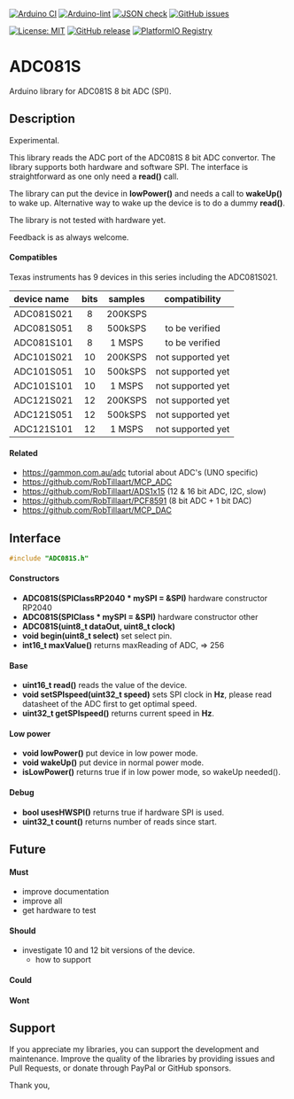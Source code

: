 
[![Arduino CI](https://github.com/RobTillaart/ADC081S/workflows/Arduino%20CI/badge.svg)](https://github.com/marketplace/actions/arduino_ci)
[![Arduino-lint](https://github.com/RobTillaart/ADC081S/actions/workflows/arduino-lint.yml/badge.svg)](https://github.com/RobTillaart/ADC081S/actions/workflows/arduino-lint.yml)
[![JSON check](https://github.com/RobTillaart/ADC081S/actions/workflows/jsoncheck.yml/badge.svg)](https://github.com/RobTillaart/ADC081S/actions/workflows/jsoncheck.yml)
[![GitHub issues](https://img.shields.io/github/issues/RobTillaart/ADC081S.svg)](https://github.com/RobTillaart/ADC081S/issues)

[![License: MIT](https://img.shields.io/badge/license-MIT-green.svg)](https://github.com/RobTillaart/ADC081S/blob/master/LICENSE)
[![GitHub release](https://img.shields.io/github/release/RobTillaart/ADC081S.svg?maxAge=3600)](https://github.com/RobTillaart/ADC081S/releases)
[![PlatformIO Registry](https://badges.registry.platformio.org/packages/robtillaart/library/ADC081S.svg)](https://registry.platformio.org/libraries/robtillaart/ADC081S)


# ADC081S

Arduino library for ADC081S 8 bit ADC (SPI).


## Description

Experimental.

This library reads the ADC port of the ADC081S 8 bit ADC convertor.
The library supports both hardware and software SPI.
The interface is straightforward as one only need a **read()** call.

The library can put the device in **lowPower()** and needs a call to
**wakeUp()** to wake up. Alternative way to wake up the device is to
do a dummy **read()**.

The library is not tested with hardware yet.

Feedback is as always welcome.


#### Compatibles

Texas instruments has 9 devices in this series including the ADC081S021.

|  device name  |  bits  |  samples  |  compatibility  |
|:--------------|:------:|:---------:|:---------------:|
|  ADC081S021   |   8    |  200KSPS  |
|  ADC081S051   |   8    |  500kSPS  |  to be verified
|  ADC081S101   |   8    |  1 MSPS   |  to be verified
|  ADC101S021   |   10   |  200KSPS  |  not supported yet  |
|  ADC101S051   |   10   |  500kSPS  |  not supported yet  |
|  ADC101S101   |   10   |  1 MSPS   |  not supported yet  |
|  ADC121S021   |   12   |  200KSPS  |  not supported yet  |
|  ADC121S051   |   12   |  500kSPS  |  not supported yet  |
|  ADC121S101   |   12   |  1 MSPS   |  not supported yet  |


#### Related

- https://gammon.com.au/adc  tutorial about ADC's (UNO specific)
- https://github.com/RobTillaart/MCP_ADC
- https://github.com/RobTillaart/ADS1x15  (12 & 16 bit ADC, I2C, slow)
- https://github.com/RobTillaart/PCF8591  (8 bit ADC + 1 bit DAC)
- https://github.com/RobTillaart/MCP_DAC


## Interface

```cpp
#include "ADC081S.h"
```

#### Constructors

- **ADC081S(SPIClassRP2040 \* mySPI = &SPI)** hardware constructor RP2040
- **ADC081S(SPIClass \* mySPI = &SPI)** hardware constructor other
- **ADC081S(uint8_t dataOut, uint8_t clock)**
- **void begin(uint8_t select)** set select pin.
- **int16_t maxValue()** returns maxReading of ADC, => 256

#### Base

- **uint16_t read()** reads the value of the device.
- **void setSPIspeed(uint32_t speed)** sets SPI clock in **Hz**, please read datasheet
of the ADC first to get optimal speed.
- **uint32_t getSPIspeed()** returns current speed in **Hz**.

#### Low power

- **void lowPower()** put device in low power mode.
- **void wakeUp()** put device in normal power mode.
- **isLowPower()** returns true if in low power mode, so wakeUp needed().

#### Debug

- **bool usesHWSPI()** returns true if hardware SPI is used.
- **uint32_t count()** returns number of reads since start.


## Future

#### Must

- improve documentation
- improve all
- get hardware to test

#### Should

- investigate 10 and 12 bit versions of the device.
  - how to support


#### Could




#### Wont


## Support

If you appreciate my libraries, you can support the development and maintenance.
Improve the quality of the libraries by providing issues and Pull Requests, or
donate through PayPal or GitHub sponsors.

Thank you,

